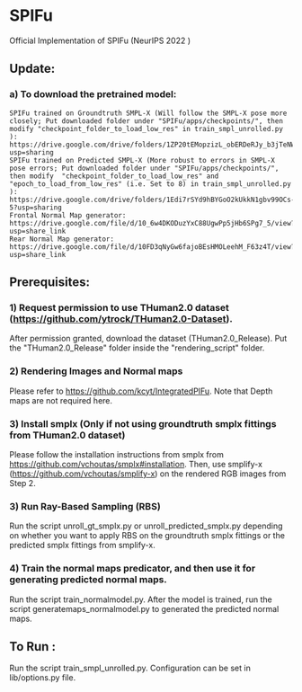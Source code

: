 # SPIFu
Official Implementation of SPIFu (NeurIPS 2022 )

## Update:
### a) To download the pretrained model: 
    SPIFu trained on Groundtruth SMPL-X (Will follow the SMPL-X pose more closely; Put downloaded folder under "SPIFu/apps/checkpoints/", then modify "checkpoint_folder_to_load_low_res" in train_smpl_unrolled.py ): https://drive.google.com/drive/folders/1ZP20tEMopzizL_obERDeRJy_b3jTeNWl?usp=sharing 
    SPIFu trained on Predicted SMPL-X (More robust to errors in SMPL-X pose errors; Put downloaded folder under "SPIFu/apps/checkpoints/", then modify  "checkpoint_folder_to_load_low_res" and "epoch_to_load_from_low_res" (i.e. Set to 8) in train_smpl_unrolled.py ): https://drive.google.com/drive/folders/1Edi7rSYd9hBYGoO2kUkkN1gbv99OCs-5?usp=sharing
    Frontal Normal Map generator: https://drive.google.com/file/d/10_6w4DKODuzYxC88UgwPp5jHb6SPg7_5/view?usp=share_link
    Rear Normal Map generator: https://drive.google.com/file/d/10FD3qNyGw6fajoBEsHMOLeehM_F63z4T/view?usp=share_link

## Prerequisites:
### 1) Request permission to use THuman2.0 dataset (https://github.com/ytrock/THuman2.0-Dataset). 
After permission granted, download the dataset (THuman2.0_Release). Put the "THuman2.0_Release" folder inside the "rendering_script" folder. 

### 2) Rendering Images and Normal maps
Please refer to https://github.com/kcyt/IntegratedPIFu. Note that Depth maps are not required here.

### 3) Install smplx (Only if not using groundtruth smplx fittings from THuman2.0 dataset)
Please follow the installation instructions from smplx from https://github.com/vchoutas/smplx#installation. 
Then, use smplify-x (https://github.com/vchoutas/smplify-x) on the rendered RGB images from Step 2. 

### 3) Run Ray-Based Sampling (RBS)
Run the script unroll_gt_smplx.py or unroll_predicted_smplx.py depending on whether you want to apply RBS on the groundtruth smplx fittings or the predicted smplx fittings from smplify-x.

### 4) Train the normal maps predicator, and then use it for generating predicted normal maps.
Run the script train_normalmodel.py. After the model is trained, run the script generatemaps_normalmodel.py to generated the predicted normal maps.


## To Run :
Run the script train_smpl_unrolled.py. Configuration can be set in lib/options.py file.



